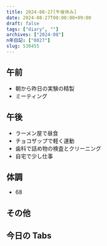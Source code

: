 ```yaml
---
title: 2024-08-27[午後休み]
date: 2024-08-27T00:00:00+09:00
draft: false
tags: ["diary", ""]
archives: ["2024-08"]
n年日記: ["0827"]
slug: 530455
---
```


## 午前

- 朝から昨日の実験の精製
- ミーティング

## 午後

- ラーメン屋で昼食
- チョコザップで軽く運動
- 歯科で詰め物の検査とクリーニング
- 自宅で少し仕事

## 体調

- 68

## その他

## 今日の Tabs
